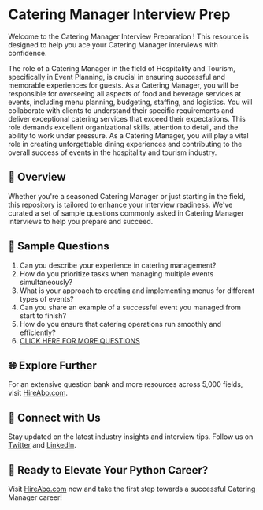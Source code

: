 # Catering Manager Interview Prep

Welcome to the Catering Manager Interview Preparation ! This resource is designed to help you ace your Catering Manager interviews with confidence.

The role of a Catering Manager in the field of Hospitality and Tourism, specifically in Event Planning, is crucial in ensuring successful and memorable experiences for guests. As a Catering Manager, you will be responsible for overseeing all aspects of food and beverage services at events, including menu planning, budgeting, staffing, and logistics. You will collaborate with clients to understand their specific requirements and deliver exceptional catering services that exceed their expectations. This role demands excellent organizational skills, attention to detail, and the ability to work under pressure. As a Catering Manager, you will play a vital role in creating unforgettable dining experiences and contributing to the overall success of events in the hospitality and tourism industry.

## 🚀 Overview

Whether you're a seasoned Catering Manager or just starting in the field, this repository is tailored to enhance your interview readiness. We've curated a set of sample questions commonly asked in Catering Manager interviews to help you prepare and succeed.

## 📝 Sample Questions

1. Can you describe your experience in catering management?
2. How do you prioritize tasks when managing multiple events simultaneously?
3. What is your approach to creating and implementing menus for different types of events?
4. Can you share an example of a successful event you managed from start to finish?
5. How do you ensure that catering operations run smoothly and efficiently?
6. [CLICK HERE FOR MORE QUESTIONS](https://hireabo.com/job/11_3_7/Catering%20Manager)

## 🌐 Explore Further

For an extensive question bank and more resources across 5,000 fields, visit [HireAbo.com](https://www.hireabo.com).

## 📱 Connect with Us

Stay updated on the latest industry insights and interview tips. Follow us on [Twitter](https://twitter.com/hireabo) and [LinkedIn](https://www.linkedin.com/in/hire-abo-3609972a8/).

## 🚀 Ready to Elevate Your Python Career?

Visit [HireAbo.com](https://www.hireabo.com) now and take the first step towards a successful Catering Manager career!